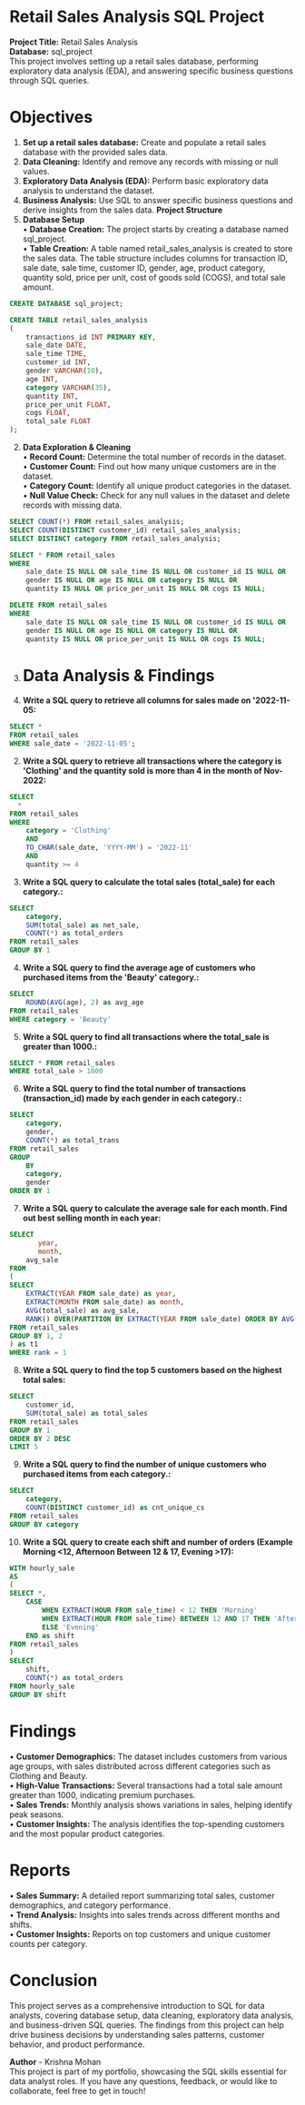 # Retail Sales Analysis SQL Project  
**Project Title:** Retail Sales Analysis  
**Database:** sql_project  
This project involves setting up a retail sales database, performing exploratory data analysis (EDA), and answering specific business questions through SQL queries. 
# Objectives
1.	**Set up a retail sales database:** Create and populate a retail sales database with the provided sales data.  
2.	**Data Cleaning:** Identify and remove any records with missing or null values.  
3.	**Exploratory Data Analysis (EDA):** Perform basic exploratory data analysis to understand the dataset.  
4.	**Business Analysis:** Use SQL to answer specific business questions and derive insights from the sales data.
**Project Structure**  
1. **Database Setup**  
•	**Database Creation:** The project starts by creating a database named sql_project.  
•	**Table Creation:** A table named retail_sales_analysis is created to store the sales data. The table structure includes columns for transaction ID, sale date, sale time, customer ID, gender, age, product category, quantity sold, price per unit, cost of goods sold (COGS), and total sale amount.  
```sql
CREATE DATABASE sql_project;

CREATE TABLE retail_sales_analysis
(
    transactions_id INT PRIMARY KEY,
    sale_date DATE,	
    sale_time TIME,
    customer_id INT,	
    gender VARCHAR(10),
    age INT,
    category VARCHAR(35),
    quantity INT,
    price_per_unit FLOAT,	
    cogs FLOAT,
    total_sale FLOAT
); 
```
2. **Data Exploration & Cleaning**  
•	**Record Count:** Determine the total number of records in the dataset.  
•	**Customer Count:** Find out how many unique customers are in the dataset.  
•	**Category Count:** Identify all unique product categories in the dataset.  
•	**Null Value Check:** Check for any null values in the dataset and delete records with missing data.  
```sql
SELECT COUNT(*) FROM retail_sales_analysis;
SELECT COUNT(DISTINCT customer_id) retail_sales_analysis;
SELECT DISTINCT category FROM retail_sales_analysis;

SELECT * FROM retail_sales
WHERE 
    sale_date IS NULL OR sale_time IS NULL OR customer_id IS NULL OR 
    gender IS NULL OR age IS NULL OR category IS NULL OR 
    quantity IS NULL OR price_per_unit IS NULL OR cogs IS NULL;

DELETE FROM retail_sales
WHERE 
    sale_date IS NULL OR sale_time IS NULL OR customer_id IS NULL OR 
    gender IS NULL OR age IS NULL OR category IS NULL OR 
    quantity IS NULL OR price_per_unit IS NULL OR cogs IS NULL;
```
3. # Data Analysis & Findings
1.	**Write a SQL query to retrieve all columns for sales made on '2022-11-05:**  
```sql
SELECT *
FROM retail_sales
WHERE sale_date = '2022-11-05';
```
2.	**Write a SQL query to retrieve all transactions where the category is 'Clothing' and the quantity sold is more than 4 in the month of Nov-2022:**  
```sql
SELECT 
  *
FROM retail_sales
WHERE 
    category = 'Clothing'
    AND 
    TO_CHAR(sale_date, 'YYYY-MM') = '2022-11'
    AND
    quantity >= 4
```
3.	**Write a SQL query to calculate the total sales (total_sale) for each category.:**  
```sql
SELECT 
    category,
    SUM(total_sale) as net_sale,
    COUNT(*) as total_orders
FROM retail_sales
GROUP BY 1
```
4.	**Write a SQL query to find the average age of customers who purchased items from the 'Beauty' category.:**  
```sql
SELECT
    ROUND(AVG(age), 2) as avg_age
FROM retail_sales
WHERE category = 'Beauty'
```
5.	**Write a SQL query to find all transactions where the total_sale is greater than 1000.:**  
```sql
SELECT * FROM retail_sales
WHERE total_sale > 1000
```
6.	**Write a SQL query to find the total number of transactions (transaction_id) made by each gender in each category.:**  
```sql
SELECT 
    category,
    gender,
    COUNT(*) as total_trans
FROM retail_sales
GROUP 
    BY 
    category,
    gender
ORDER BY 1
```
7.	**Write a SQL query to calculate the average sale for each month. Find out best selling month in each year:**  
```sql
SELECT 
       year,
       month,
    avg_sale
FROM 
(    
SELECT 
    EXTRACT(YEAR FROM sale_date) as year,
    EXTRACT(MONTH FROM sale_date) as month,
    AVG(total_sale) as avg_sale,
    RANK() OVER(PARTITION BY EXTRACT(YEAR FROM sale_date) ORDER BY AVG(total_sale) DESC) as rank
FROM retail_sales
GROUP BY 1, 2
) as t1
WHERE rank = 1
```
8.	**Write a SQL query to find the top 5 customers based on the highest total sales:**
```sql
SELECT 
    customer_id,
    SUM(total_sale) as total_sales
FROM retail_sales
GROUP BY 1
ORDER BY 2 DESC
LIMIT 5
```
9.	**Write a SQL query to find the number of unique customers who purchased items from each category.:**   
```sql
SELECT 
    category,    
    COUNT(DISTINCT customer_id) as cnt_unique_cs
FROM retail_sales
GROUP BY category
```
10.	**Write a SQL query to create each shift and number of orders (Example Morning <12, Afternoon Between 12 & 17, Evening >17):**  
```sql
WITH hourly_sale
AS
(
SELECT *,
    CASE
        WHEN EXTRACT(HOUR FROM sale_time) < 12 THEN 'Morning'
        WHEN EXTRACT(HOUR FROM sale_time) BETWEEN 12 AND 17 THEN 'Afternoon'
        ELSE 'Evening'
    END as shift
FROM retail_sales
)
SELECT 
    shift,
    COUNT(*) as total_orders    
FROM hourly_sale
GROUP BY shift
```
# Findings
•	**Customer Demographics:** The dataset includes customers from various age groups, with sales distributed across different categories such as Clothing and Beauty.      
•	**High-Value Transactions:** Several transactions had a total sale amount greater than 1000, indicating premium purchases.  
•	**Sales Trends:** Monthly analysis shows variations in sales, helping identify peak seasons.    
•	**Customer Insights:** The analysis identifies the top-spending customers and the most popular product categories.    
# Reports
•	**Sales Summary:** A detailed report summarizing total sales, customer demographics, and category performance.    
•	**Trend Analysis:** Insights into sales trends across different months and shifts.    
•	**Customer Insights:** Reports on top customers and unique customer counts per category.    
# Conclusion
This project serves as a comprehensive introduction to SQL for data analysts, covering database setup, data cleaning, exploratory data analysis, and business-driven SQL queries. The findings from this project can help drive business decisions by understanding sales patterns, customer behavior, and product performance.  

**Author** - Krishna Mohan  
This project is part of my portfolio, showcasing the SQL skills essential for data analyst roles. If you have any questions, feedback, or would like to collaborate, feel free to get in touch!  


